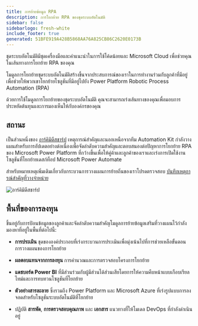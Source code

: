 ```yaml
---
title: การย้ายข้อมูล RPA
description: การโยกย้าย RPA ของชุดระบบอัตโนมัติ
sidebar: false
sidebarlogo: fresh-white
include_footer: true
generated: 51BFE919A428B5868AA76A825CB86C2620E0173B
---
```


ชุดระบบอัตโนมัติมีชุดเครื่องมือและคําแนะนําในการใช้โค้ดน้อยและ Microsoft Cloud เพื่อช่วยคุณในเส้นทางการโยกย้าย RPA ของคุณ

โมดูลการโยกย้ายชุดระบบอัตโนมัติสร้างขึ้นจากประสบการณ์ของเราในการทํางานร่วมกับลูกค้าที่มีอยู่เพื่อช่วยให้พวกเขาโยกย้ายโซลูชันที่มีอยู่ไปยัง Power Platform Robotic Process Automation (RPA)

ด้วยการใช้โมดูลการโยกย้ายของชุดระบบอัตโนมัติ คุณจะสามารถเร่งเส้นทางของคุณเพื่อมอบการประหยัดต้นทุนและการมองเห็นให้กับองค์กรของคุณ

## สถานะ

เป็นส่วนหนึ่งของ [อาร์คิมิดีสชาร์ป](/th/releases/november-2022) เหตุการณ์สําคัญและนอกเหนือจากทีม Automation Kit กําลังวางแผนสําหรับการอัปเดตอย่างต่อเนื่องเพื่อจัดลําดับความสําคัญและตอบสนองต่อปัญหาการโยกย้าย RPA ของ Microsoft Power Platform ที่กว้างขึ้นเพื่อให้คู่ค้าและลูกค้าของเราและเร่งการเปิดใช้งานโซลูชันที่โยกย้ายเดสก์ท็อป Microsoft Power Automate

สําหรับหมายเหตุเพิ่มเติมเกี่ยวกับกระบวนการวางแผนการย้ายถิ่นของเราโปรดตรวจสอบ [บันทึกเหตุการณ์สําคัญที่วางจําหน่าย](/th/releases/milestones)

![อาร์คิมิดีสชาร์ป](/images/sharp-archimedies.png)

## พื้นที่ของการลงทุน

ขึ้นอยู่กับการป้อนข้อมูลของลูกค้าและจัดลําดับความสําคัญโมดูลการย้ายข้อมูลเสริมที่วางแผนไว้กําลังมองหาที่อยู่ในพื้นที่ต่อไปนี้:

- **การประเมิน** ชุดขององค์ประกอบที่เร่งกระบวนการประเมินเพื่อมุ่งเน้นไปที่การช่วยเหลือขั้นตอนการวางแผนของการโยกย้าย

- **ผลตอบแทนจากการลงทุน** การคํานวณและการตรวจสอบโครงการโยกย้าย

- **แดชบอร์ด Power BI** ที่มีส่วนร่วมกับผู้มีส่วนได้ส่วนเสียโดยการให้ความคืบหน้าแบบเกือบเรียลไทม์และการทบทวนโซลูชันที่โยกย้าย

- **ตัวอย่างสารละลาย** ซึ่งรวมถึง Power Platform และ Microsoft Azure ที่เร่งรูปแบบการลงจอดสําหรับโซลูชันระบบอัตโนมัติที่โยกย้าย

- ปฏิบัติ **สารพัด**, **การตรวจสอบคุณภาพ** และ **เอกสาร** แนวทางที่ให้โมเดล DevOps ที่กําลังดําเนินอยู่
